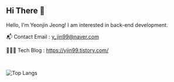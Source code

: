 ## Hi There 👋  
  
Hello, I'm Yeonjin Jeong! I am interested in back-end development.

📬  Contact Email : y_jin99@naver.com

👨🏻‍💻  Tech Blog : https://yjin99.tistory.com/
 
<br/>
<!--
### 💫 Experience
- **11st** - Machine learning developer *(Jan 2021 ~)*
- **SAP** - Student Intern, Data analyst *(Jan 2020 - Jul 2020)*
- **Google Developers** - DSC(Developer Student Clubs) Lead at South Korea *(2019-2020)*  
-->  

<!--
### ✨ Summary

- 🔭 I’m currently working on [11st corp](https://www.11st.co.kr/) as a machine learning engineer.
- 🌱 I'm currently learning Deep Learning, Computer Vision.
- 📝 I regularly write articles on [my blog](https://butter-shower.tistory.com).  
  
-->

<!--
<div sttyle='float:left'>
<img style="margin: 10px" src="https://profilinator.rishav.dev/skills-assets/python-original.svg" alt="Python" height="25" />  
<img style="margin: 10px" src="https://profilinator.rishav.dev/skills-assets/git-scm-icon.svg" alt="Git" height="25" />  
<img style="margin: 10px" src="https://profilinator.rishav.dev/skills-assets/opencv-icon.svg" alt="OpenCV" height="25" />  
</div> 
-->

![Top Langs](https://github-readme-stats.vercel.app/api/top-langs/?username=yeonjan&layout=compact&theme=dracula)

<!--
## Github Stats  
<table><tr><td valign="top" width="50%">
<img src="https://github-readme-stats.vercel.app/api?username=yeonjan&show_icons=true&count_private=true&hide_border=true" align="left" style="width: 100%" />
</td><td valign="top" width="50%">
</td></tr></table>  
<img src="https://github-readme-stats.vercel.app/api/top-langs/?username=yeonjan&hide_border=true&layout=compact" align="left" style="width: 100%" />
<br/>  
-->

<!--
Here are some ideas to get you started:

- 🔭 I’m currently working on ...
- 🌱 I’m currently learning ...
- 👯 I’m looking to collaborate on ...
- 🤔 I’m looking for help with ...
- 💬 Ask me about ...
- 📫 How to reach me: ...
- 😄 Pronouns: ...
- ⚡ Fun fact: ...
- ...
-->
